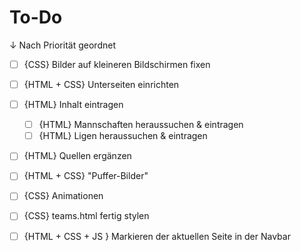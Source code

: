 # To-Do

↓ Nach Priorität geordnet

- [ ] {CSS} Bilder auf kleineren Bildschirmen fixen
- [ ] {HTML + CSS} Unterseiten einrichten

- [ ] {HTML} Inhalt eintragen
  - [ ] {HTML} Mannschaften heraussuchen & eintragen
  - [ ] {HTML} Ligen heraussuchen & eintragen
- [ ] {HTML} Quellen ergänzen
- [ ] {HTML + CSS} "Puffer-Bilder"
- [ ] {CSS} Animationen

- [ ] {CSS} teams.html fertig stylen
- [ ] {HTML + CSS + JS } Markieren der aktuellen Seite in der Navbar
